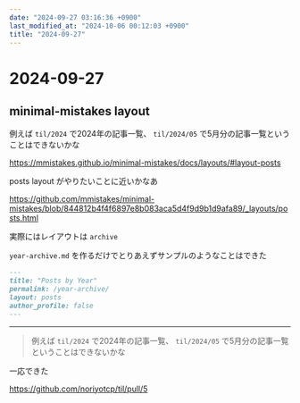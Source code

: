 ```yaml
---
date: "2024-09-27 03:16:36 +0900"
last_modified_at: "2024-10-06 00:12:03 +0900"
title: "2024-09-27"
---
```


# 2024-09-27
## minimal-mistakes layout

例えば `til/2024` で2024年の記事一覧、 `til/2024/05` で5月分の記事一覧ということはできないかな

https://mmistakes.github.io/minimal-mistakes/docs/layouts/#layout-posts

posts layout がやりたいことに近いかなあ

https://github.com/mmistakes/minimal-mistakes/blob/844812b4f4f6897e8b083aca5d4f9d9b1d9afa89/_layouts/posts.html

実際にはレイアウトは `archive`

`year-archive.md` を作るだけでとりあえずサンプルのようなことはできた

```md
---
title: "Posts by Year"
permalink: /year-archive/
layout: posts
author_profile: false
---
```

---


> 例えば `til/2024` で2024年の記事一覧、 `til/2024/05` で5月分の記事一覧ということはできないかな

一応できた  

https://github.com/noriyotcp/til/pull/5
